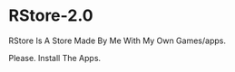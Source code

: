 # RStore-2.0
RStore Is A Store Made By Me With My Own Games/apps.

</header>

Please. Install The Apps.
